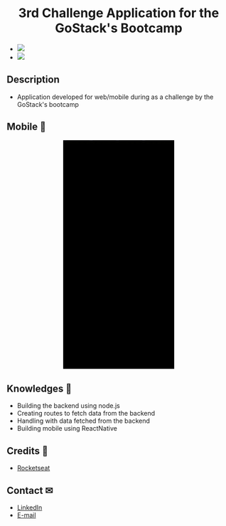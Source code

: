 <h1 align="center">
  3rd Challenge Application for the GoStack's Bootcamp
</h1>

 - <span><img href="https://nodejs.org/en/" src="https://img.shields.io/badge/NodeJS-Backend-red.svg?style=flat-square"/></span>
 - <span><img href="https://nodejs.org/en/" src="https://img.shields.io/badge/react%20native-mobile-blue"/></span>
## Description
  - Application developed for web/mobile during as a challenge by the GoStack's bootcamp


## Mobile 📱
<p align="center">
  <img width="250" src=".github/mobile.gif"/>
</p>

## Knowledges 🚀
 - Building the backend using node.js
 - Creating routes to fetch data from the backend
 - Handling with data fetched from the backend
 - Building mobile using ReactNative

## Credits 👏
  - <a target="_blank" href="https://rocketseat.com.br">Rocketseat</a>

## Contact ✉
  - <a target="_blank" href="https://www.linkedin.com/in/mateus-campos-deitos-42688864//">LinkedIn</a>
  - <a target="_blank" href="mailto:matdeitos@gmail.com">E-mail</a>
